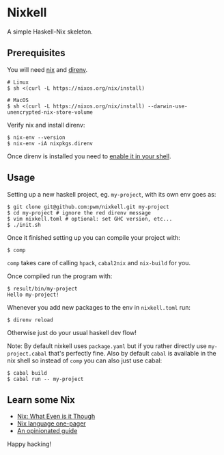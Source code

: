# Nixkell

A simple Haskell-Nix skeleton.

## Prerequisites

You will need [nix](https://nixos.org/) and [direnv](https://direnv.net/).

```
# Linux
$ sh <(curl -L https://nixos.org/nix/install)
```

```
# MacOS
$ sh <(curl -L https://nixos.org/nix/install) --darwin-use-unencrypted-nix-store-volume
```

Verify nix and install direnv:

```
$ nix-env --version
$ nix-env -iA nixpkgs.direnv
```

Once direnv is installed you need to [enable it in your shell](https://direnv.net/docs/hook.html).

## Usage

Setting up a new haskell project, eg. `my-project`, with its own env goes as:

```
$ git clone git@github.com:pwm/nixkell.git my-project
$ cd my-project # ignore the red direnv message
$ vim nixkell.toml # optional: set GHC version, etc...
$ ./init.sh
```

Once it finished setting up you can compile your project with:

```
$ comp
```

`comp` takes care of calling `hpack`, `cabal2nix` and `nix-build` for you.

Once compiled run the program with:

```
$ result/bin/my-project
Hello my-project!
```

Whenever you add new packages to the env in `nixkell.toml` run:

```
$ direnv reload
```

Otherwise just do your usual haskell dev flow!

Note: 
By default nixkell uses `package.yaml` but if you rather directly use `my-project.cabal` that's perfectly fine. Also by default `cabal` is available in the nix shell so instead of `comp` you can also just use cabal:

```
$ cabal build
$ cabal run -- my-project
```

## Learn some Nix

- [Nix: What Even is it Though](https://www.youtube.com/watch?v=6iVXaqUfHi4)
- [Nix language one-pager](https://github.com/tazjin/nix-1p)
- [An opinionated guide](https://nix.dev/)

Happy hacking!
